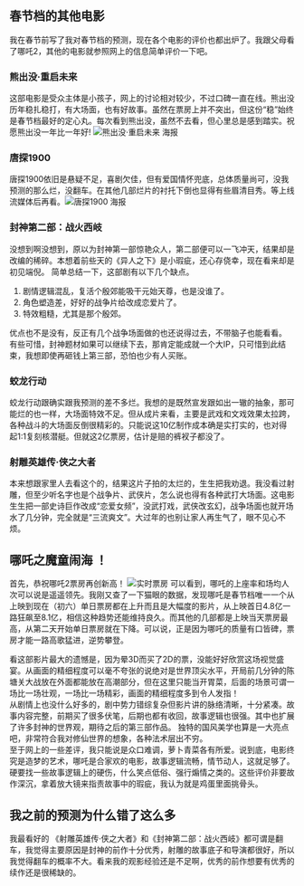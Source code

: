 <div style="display:none;" class="author">
{
    "title": "2025春节档影评",
    "date" : "2025-02-02",
    "weather" : "cloudy",
    "description": "聊一聊《哪吒之魔童闹海》的观后感，总结下来就是：10分满分！",
    "tag" : ["生活","随笔","影评"]
}
</div>



## 春节档的其他电影
我在春节前写了我对春节档的预测，现在各个电影的评价也都出炉了。我跟父母看了哪吒2，其他的电影就参照网上的信息简单评价一下吧。

### 熊出没·重启未来
这部电影是受众主体是小孩子，网上的讨论相对较少，不过口碑一直在线。熊出没历年稳扎稳打，有大场面，也有好故事。虽然在票房上并不突出，但这份“稳”始终是春节档最好的定心丸。每次看到熊出没，虽然不去看，但心里总是感到踏实。祝愿熊出没一年比一年好! ![熊出没·重启未来 海报](https://pic4.zhimg.com/80/v2-2a8690b8785e6468bdd4df39297a2105_720w.webp)   

### 唐探1900
唐探1900依旧是悬疑不足，喜剧欠佳，但有爱国情怀兜底，总体质量尚可，没我预测的那么烂，没翻车。在其他几部烂片的衬托下倒也显得有些眉清目秀。等上线流媒体后再看。![唐探1900 海报](https://picx.zhimg.com/v2-0ec03eda0809408f07f1bcc0cbe9014f_r.jpg)      


### 封神第二部：战火西岐
没想到啊没想到，原以为封神第一部惊艳众人，第二部便可以一飞冲天，结果却是改编的稀碎。本想着前些天的《异人之下》是小瑕疵，还心存侥幸，现在看来却是初见端倪。
简单总结一下，这部剧有以下几个缺点。   
1. 剧情逻辑混乱，复活个殷郊能吸干元始天尊，也是没谁了。
2. 角色塑造差，好好的战争片给改成恋爱片了。
3. 特效粗糙，尤其是那个殷郊。

优点也不是没有，反正有几个战争场面做的也还说得过去，不带脑子也能看看。   
有些可惜，封神题材如果可以继续下去，那肯定能成就一个大IP，只可惜到此结束，我想即使再砸钱上第三部，恐怕也少有人买账。

### 蛟龙行动
蛟龙行动跟确实跟我预测的差不多烂。我想的是既然宣发跟如出一辙的抽象，那可能烂的也一样，大场面特效不足。但从成片来看，主要是武戏和文戏效果太拉跨，各种战斗的大场面反倒很精彩的。只能说这10亿制作成本确是实打实的，也对得起1:1复刻核潜艇。但就这2亿票房，估计是赔的裤衩子都没了。

### 射雕英雄传·侠之大者
本来想跟家里人去看这个的，结果这片子拍的太烂的，生生把我劝退。我没看过射雕，但至少听名字也是个战争片、武侠片，怎么说也得有各种武打大场面。这电影生生把一部史诗巨作改成“恋爱女频”，没武打戏，武侠改玄幻，战争场面也就开场水了几分钟，完全就是“三流爽文”。大过年的也别让家人再生气了，眼不见心不烦。

## 哪吒之魔童闹海 ！
首先，恭祝哪吒2票房再创新高！
![实时票房](https://pic2.zhimg.com/v2-eefe8f9e7d06701115c012938c6fddb3_r.jpg)
可以看到，哪吒的上座率和场均人次可以说是遥遥领先。我刚又查了一下猫眼的数据，发现哪吒是春节档唯一一个从上映到现在（初六）单日票房都在上升而且是大幅度的影片，从上映首日4.8亿一路狂飙至8.1亿，相信这种趋势还能维持良久。而其他的几部都是上映当天票房最高，从第二天开始单日票房就在下降。可以说，正是因为哪吒的质量有口皆碑，票房才能一路高歌猛进，逆势攀登。   

看这部影片最大的遗憾是，因为晕3D而买了2D的票，没能好好欣赏这场视觉盛宴。从画面的精细程度可以毫不夸张的说绝对是世界顶尖水平，开局前几分钟的陈塘关大战放在外面都能放在高潮部分，但在这里只能当开胃菜，后面的场景可谓一场比一场壮观，一场比一场精彩，画面的精细程度多到令人发指！   
从剧情上也没什么好多的，剧中势力错综复杂但影片讲的脉络清晰，十分紧凑。故事内容完整，前期买了很多伏笔，后期也都有收回，故事逻辑也很强。其中也扩展了许多封神的世界观，期待之后的第三部作品。
独特的国风美学也算是一大亮点吧，非常符合我对修仙世界的想象，各种法术层出不穷。   
至于网上的一些差评，我只能说是众口难调，萝卜青菜各有所爱。说到底，电影终究是造梦的艺术，哪吒是合家欢的电影，故事逻辑流畅，情节动人，这就足够了。硬要找一些故事逻辑上的硬伤，什么笑点低俗、强行煽情之类的。这些评价非要故作深沉，拿着放大镜来指责故事中的瑕疵，我认为就是鸡蛋里面挑骨头。

## 我之前的预测为什么错了这么多
我最看好的 《射雕英雄传·侠之大者》和《封神第二部：战火西岐》都可谓是翻车，我觉得主要原因是封神的前作十分优秀，射雕的故事底子和导演都很好，所以我觉得翻车的概率不大。看来我的观影经验还是不足啊，优秀的前作想要有优秀的续作还是很稀缺的。
